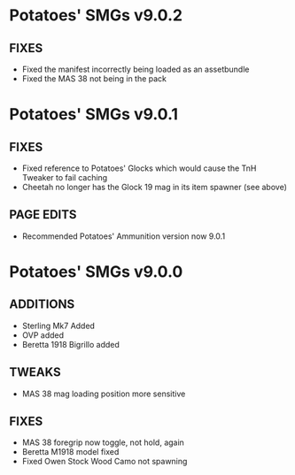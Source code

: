 # Potatoes' SMGs v9.0.2
## FIXES
- Fixed the manifest incorrectly being loaded as an assetbundle
- Fixed the MAS 38 not being in the pack

# Potatoes' SMGs v9.0.1
## FIXES
- Fixed reference to Potatoes' Glocks which would cause the TnH Tweaker to fail caching
- Cheetah no longer has the Glock 19 mag in its item spawner (see above)

## PAGE EDITS
- Recommended Potatoes' Ammunition version now 9.0.1


# Potatoes' SMGs v9.0.0
## ADDITIONS
- Sterling Mk7 Added
- OVP added
- Beretta 1918 Bigrillo added

## TWEAKS
- MAS 38 mag loading position more sensitive

## FIXES
- MAS 38 foregrip now toggle, not hold, again
- Beretta M1918 model fixed
- Fixed Owen Stock Wood Camo not spawning
